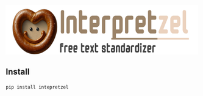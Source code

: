 <img src="interpretzel/docs/logo.png" width="550" height="130">

## Install
`pip install intepretzel` 